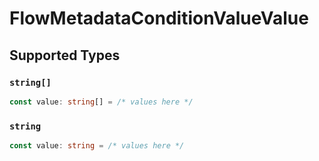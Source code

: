 # FlowMetadataConditionValueValue


## Supported Types

### `string[]`

```typescript
const value: string[] = /* values here */
```

### `string`

```typescript
const value: string = /* values here */
```

